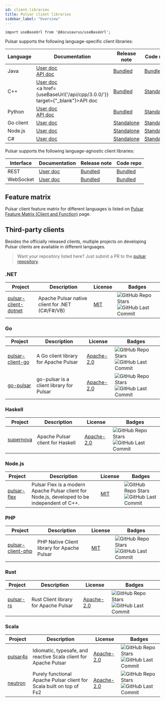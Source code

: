 ```yaml
---
id: client-libraries
title: Pulsar client libraries
sidebar_label: "Overview"
---
```


````mdx-code-block
import useBaseUrl from '@docusaurus/useBaseUrl';
````

Pulsar supports the following language-specific client libraries:

| Language  | Documentation                                                                                                      | Release note                                                                      | Code repo                                                             |
| --------- |--------------------------------------------------------------------------------------------------------------------| --------------------------------------------------------------------------------- | --------------------------------------------------------------------- |
| Java      | [User doc](client-libraries-java.md)   <br/> [API doc](/api/client/)                                               | [Bundled](/release-notes/)                                                        | [Bundled](https://github.com/apache/pulsar/tree/master/pulsar-client) |
| C++       | [User doc](client-libraries-cpp.md)    <br/> <a href={useBaseUrl('/api/cpp/3.0.0/')} target={"_blank"}>API doc</a> | [Bundled](/release-notes/)                                                        | [Standalone](https://github.com/apache/pulsar/pulsar-client-cpp)      |
| Python    | [User doc](client-libraries-python.md) <br/> [API doc](@pulsar:apidoc:python@)                                     | [Bundled](/release-notes/)                                                        | [Standalone](https://github.com/apache/pulsar-client-python)          |
| Go client | [User doc](client-libraries-go.md)                                                                                 | [Standalone](https://github.com/apache/pulsar-client-go/releases)                 | [Standalone](https://github.com/apache/pulsar-client-go)              |
| Node.js   | [User doc](client-libraries-node.md)                                                                               | [Standalone](https://github.com/apache/pulsar-client-node/releases)               | [Standalone](https://github.com/apache/pulsar-client-node)            |
| C#        | [User doc](client-libraries-dotnet.md)                                                                             | [Standalone](https://github.com/apache/pulsar-dotpulsar/blob/master/CHANGELOG.md) | [Standalone](https://github.com/apache/pulsar-dotpulsar)              |

Pulsar supports the following language-agnostic client libraries:

| Interface | Documentation                             | Release note               | Code repo                                                                |
| --------- | ----------------------------------------- | -------------------------- | ------------------------------------------------------------------------ |
| REST      | [User doc](client-libraries-rest.md)      | [Bundled](/release-notes/) | [Bundled](https://github.com/apache/pulsar/tree/master/pulsar-broker)    |
| WebSocket | [User doc](client-libraries-websocket.md) | [Bundled](/release-notes/) | [Bundled](https://github.com/apache/pulsar/tree/master/pulsar-websocket) |

## Feature matrix

Pulsar client feature matrix for different languages is listed on [Pulsar Feature Matrix (Client and Function)](https://docs.google.com/spreadsheets/d/1YHYTkIXR8-Ql103u-IMI18TXLlGStK8uJjDsOOA0T20/edit#gid=1784579914) page.

## Third-party clients

Besides the officially released clients, multiple projects on developing Pulsar clients are available in different languages.

> Want your repository listed here? Just submit a PR to the [pulsar repository](https://github.com/apache/pulsar/edit/master/site2/docs/client-libraries.md).

### .NET

| Project                                                                    | Description                                     | License                                    | Badges                                                                                                                                                                                                                                                   |
| -------------------------------------------------------------------------- | ----------------------------------------------- | ------------------------------------------ | -------------------------------------------------------------------------------------------------------------------------------------------------------------------------------------------------------------------------------------------------------- |
| [pulsar-client-dotnet](https://github.com/fsprojects/pulsar-client-dotnet) | Apache Pulsar native client for .NET (C#/F#/VB) | [MIT](https://opensource.org/licenses/MIT) | ![GitHub Repo Stars](https://img.shields.io/github/stars/fsprojects/pulsar-client-dotnet?color=FEEA00&style=flat-square) ![GitHub Last Commit](https://img.shields.io/github/last-commit/fsprojects/pulsar-client-dotnet?color=7FD8BE&style=flat-square) |

### Go

| Project                                                         | Description                              | License                                                   | Badges                                                                                                                                                                                                                                     |
| --------------------------------------------------------------- | ---------------------------------------- | --------------------------------------------------------- | ------------------------------------------------------------------------------------------------------------------------------------------------------------------------------------------------------------------------------------------ |
| [pulsar-client-go](https://github.com/Comcast/pulsar-client-go) | A Go client library for Apache Pulsar    | [Apache-2.0](https://www.apache.org/licenses/LICENSE-2.0) | ![GitHub Repo Stars](https://img.shields.io/github/stars/Comcast/pulsar-client-go?color=FEEA00&style=flat-square) ![GitHub Last Commit](https://img.shields.io/github/last-commit/Comcast/pulsar-client-go?color=7FD8BE&style=flat-square) |
| [go-pulsar](https://github.com/t2y/go-pulsar)                   | go-pulsar is a client library for Pulsar | [Apache-2.0](https://www.apache.org/licenses/LICENSE-2.0) | ![GitHub Repo Stars](https://img.shields.io/github/stars/t2y/go-pulsar?color=FEEA00&style=flat-square) ![GitHub Last Commit](https://img.shields.io/github/last-commit/t2y/go-pulsar?color=7FD8BE&style=flat-square)                       |

### Haskell

| Project                                          | Description                      | License                                                   | Badges                                                                                                                                                                                                                     |
| ------------------------------------------------ | -------------------------------- | --------------------------------------------------------- | -------------------------------------------------------------------------------------------------------------------------------------------------------------------------------------------------------------------------- |
| [supernova](https://github.com/cr-org/supernova) | Apache Pulsar client for Haskell | [Apache-2.0](https://www.apache.org/licenses/LICENSE-2.0) | ![GitHub Repo Stars](https://img.shields.io/github/stars/cr-org/supernova?color=FEEA00&style=flat-square) ![GitHub Last Commit](https://img.shields.io/github/last-commit/cr-org/supernova?color=7FD8BE&style=flat-square) |

### Node.js

| Project                                                     | Description                                                                                   | License                                    | Badges                                                                                                                                                                                                                                       |
| ----------------------------------------------------------- | --------------------------------------------------------------------------------------------- | ------------------------------------------ | -------------------------------------------------------------------------------------------------------------------------------------------------------------------------------------------------------------------------------------------- |
| [pulsar-flex](https://github.com/ayeo-flex-org/pulsar-flex) | Pulsar Flex is a modern Apache Pulsar client for Node.js, developed to be independent of C++. | [MIT](https://opensource.org/licenses/MIT) | ![GitHub Repo Stars](https://img.shields.io/github/stars/ayeo-flex-org/pulsar-flex?color=FEEA00&style=flat-square) ![GitHub Last Commit](https://img.shields.io/github/last-commit/ayeo-flex-org/pulsar-flex?color=7FD8BE&style=flat-square) |

### PHP

| Project                                                             | Description                                 | License                                    | Badges                                                                                                                                                                                                                                           |
| ------------------------------------------------------------------- | ------------------------------------------- | ------------------------------------------ | ------------------------------------------------------------------------------------------------------------------------------------------------------------------------------------------------------------------------------------------------ |
| [pulsar-client-php](https://github.com/ikilobyte/pulsar-client-php) | PHP Native Client library for Apache Pulsar | [MIT](https://opensource.org/licenses/MIT) | ![GitHub Repo Stars](https://img.shields.io/github/stars/ikilobyte/pulsar-client-php?color=FEEA00&style=flat-square) ![GitHub Last Commit](https://img.shields.io/github/last-commit/ikilobyte/pulsar-client-php?color=7FD8BE&style=flat-square) |

### Rust

| Project                                                | Description                           | License                                                   | Badges                                                                                                                                                                                                                                 |
| ------------------------------------------------------ | ------------------------------------- | --------------------------------------------------------- | -------------------------------------------------------------------------------------------------------------------------------------------------------------------------------------------------------------------------------------- |
| [pulsar-rs](https://github.com/streamnative/pulsar-rs) | Rust Client library for Apache Pulsar | [Apache-2.0](https://www.apache.org/licenses/LICENSE-2.0) | ![GitHub Repo Stars](https://img.shields.io/github/stars/streamnative/pulsar-rs?color=FEEA00&style=flat-square) ![GitHub Last Commit](https://img.shields.io/github/last-commit/streamnative/pulsar-rs?color=7FD8BE&style=flat-square) |

### Scala

| Project                                             | Description                                                          | License                                                   | Badges                                                                                                                                                                                                                                  |
| --------------------------------------------------- | -------------------------------------------------------------------- | --------------------------------------------------------- | --------------------------------------------------------------------------------------------------------------------------------------------------------------------------------------------------------------------------------------- |
| [pulsar4s](https://github.com/CleverCloud/pulsar4s) | Idiomatic, typesafe, and reactive Scala client for Apache Pulsar     | [Apache-2.0](https://www.apache.org/licenses/LICENSE-2.0) | ![GitHub Repo Stars](https://img.shields.io/github/stars/CleverCloud/pulsar4s?color=FEEA00&style=flat-square) ![GitHub Last Commit](https://img.shields.io/github/last-commit/CleverCloud/pulsar4s?color=7FD8BE&style=flat-square)      |
| [neutron](https://github.com/cr-org/neutron)        | Purely functional Apache Pulsar client for Scala built on top of Fs2 | [Apache-2.0](https://www.apache.org/licenses/LICENSE-2.0) | ![GitHub Repo Stars](https://img.shields.io/github/stars/fsprojects/pulsar-client-dotnet?color=FEEA00&style=flat-square) ![GitHub Last Commit](https://img.shields.io/github/last-commit/cr-org/neutron?color=7FD8BE&style=flat-square) |
